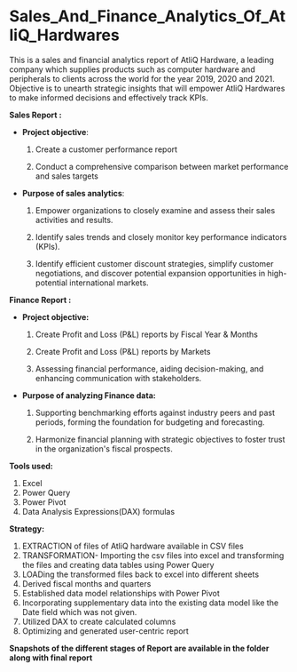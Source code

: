 # Sales_And_Finance_Analytics_Of_AtliQ_Hardwares
This is a sales and financial analytics report of AtliQ Hardware, a leading company which supplies products such as computer hardware and peripherals to clients across the world for the year 2019, 2020 and 2021. Objective is to unearth strategic insights that will empower AtliQ Hardwares to make informed decisions and effectively track KPIs.

**Sales Report :**

* **Project objective**:
  1. Create a customer performance report

  2. Conduct a comprehensive comparison between market performance and sales targets

* **Purpose of sales analytics**:
  1. Empower organizations to closely examine and assess their sales activities and results.

  2. Identify sales trends and closely monitor key performance indicators (KPIs).

  3. Identify efficient customer discount strategies, simplify customer negotiations, and discover potential expansion opportunities in high-potential international markets.

**Finance Report :**
* **Project objective:**

  1. Create Profit and Loss (P&L) reports by Fiscal Year & Months

  2. Create Profit and Loss (P&L) reports by Markets

  3. Assessing financial performance, aiding decision-making, and enhancing communication with stakeholders.

* **Purpose of analyzing Finance data:**
  1. Supporting benchmarking efforts against industry peers and past periods, forming the foundation for budgeting and forecasting.

  2. Harmonize financial planning with strategic objectives to foster trust in the organization's fiscal prospects.

**Tools used:**
   1. Excel
   2. Power Query
   3. Power Pivot
   4. Data Analysis Expressions(DAX) formulas

**Strategy:**
   1. EXTRACTION of files of AtliQ hardware available in CSV files 
   2. TRANSFORMATION- Importing the csv files into excel and transforming the files and creating data tables using Power Query
   3. LOADing the transformed files back to excel into different sheets
   4. Derived fiscal months and quarters
   5. Established data model relationships with Power Pivot
   6. Incorporating supplementary data into the existing data model like the Date field which was not given.
   7. Utilized DAX to create calculated columns
   8. Optimizing and generated user-centric report

**Snapshots of the different stages of Report are available in the folder along with final report**
 
